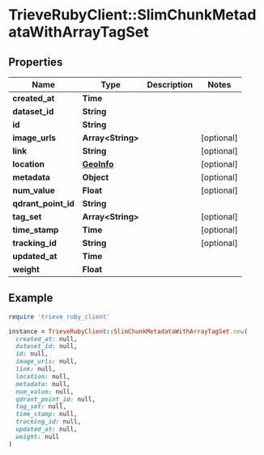 # TrieveRubyClient::SlimChunkMetadataWithArrayTagSet

## Properties

| Name | Type | Description | Notes |
| ---- | ---- | ----------- | ----- |
| **created_at** | **Time** |  |  |
| **dataset_id** | **String** |  |  |
| **id** | **String** |  |  |
| **image_urls** | **Array&lt;String&gt;** |  | [optional] |
| **link** | **String** |  | [optional] |
| **location** | [**GeoInfo**](GeoInfo.md) |  | [optional] |
| **metadata** | **Object** |  | [optional] |
| **num_value** | **Float** |  | [optional] |
| **qdrant_point_id** | **String** |  |  |
| **tag_set** | **Array&lt;String&gt;** |  | [optional] |
| **time_stamp** | **Time** |  | [optional] |
| **tracking_id** | **String** |  | [optional] |
| **updated_at** | **Time** |  |  |
| **weight** | **Float** |  |  |

## Example

```ruby
require 'trieve_ruby_client'

instance = TrieveRubyClient::SlimChunkMetadataWithArrayTagSet.new(
  created_at: null,
  dataset_id: null,
  id: null,
  image_urls: null,
  link: null,
  location: null,
  metadata: null,
  num_value: null,
  qdrant_point_id: null,
  tag_set: null,
  time_stamp: null,
  tracking_id: null,
  updated_at: null,
  weight: null
)
```

